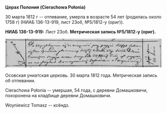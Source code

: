 **Церах Полония (Cierachowa Połonia)**

30 марта 1812 г -- отпевание, умерла в возрасте 54 лет (родилась около
1758 г) (НИАБ 136-13-919, лист 23об, №5/1812-у (ориг)).

**НИАБ 136-13-919:** Лист 23об. **Метрическая запись №5/1812-у (ориг).**

![](./media/ac8bf9b21e1d2c1052930c4caad67919e3fb5fd9.png)

Осовская униатская церковь. 30 марта 1812 года. Метрическая запись об
отпевании.

Cierachowa Połonia -- умершая, 54 года, с деревни Домашковичи,
похоронена на кладбище деревни Домашковичи.

Woyniewicz Tomasz -- ксёндз.
